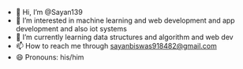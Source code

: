 - 👋 Hi, I’m @Sayan139
- 👀 I’m interested in machine learning and web development and app development and also iot systems
- 🌱 I’m currently learning data structures and algorithm and web dev
- 📫 How to reach me through sayanbiswas918482@gmail.com
- 😄 Pronouns: his/him

<!---
Sayan139/Sayan139 is a ✨ special ✨ repository because its `README.md` (this file) appears on your GitHub profile.
You can click the Preview link to take a look at your changes.
--->
